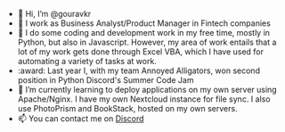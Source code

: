 - 👋 Hi, I’m @gouravkr
- :bank: I work as Business Analyst/Product Manager in Fintech companies
- 👀 I do some coding and development work in my free time, mostly in Python, but also in Javascript. However, my area of work entails that a lot of my work gets done through Excel VBA, which I have used for automating a variety of tasks at work.
- :award: Last year I, with my team Annoyed Alligators, won second position in Python Discord's Summer Code Jam
- 🌱 I’m currently learning to deploy applications on my own server using Apache/Nginx. I have my own Nextcloud instance for file sync. I also use PhotoPrism and BookStack, hosted on my own servers.
- 📫 You can contact me on [Discord](https://discord.com/users/708686030907244594)

<!---
gouravkr/gouravkr is a ✨ special ✨ repository because its `README.md` (this file) appears on your GitHub profile.
You can click the Preview link to take a look at your changes.
--->
